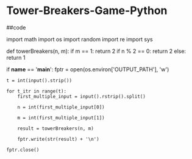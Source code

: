 # Tower-Breakers-Game-Python

##code

import math
import os
import random
import re
import sys

def towerBreakers(n, m):
    if m == 1:
        return 2
    if n % 2 == 0:
        return 2
    else:
        return 1


if __name__ == '__main__':
    fptr = open(os.environ['OUTPUT_PATH'], 'w')

    t = int(input().strip())

    for t_itr in range(t):
        first_multiple_input = input().rstrip().split()

        n = int(first_multiple_input[0])

        m = int(first_multiple_input[1])

        result = towerBreakers(n, m)

        fptr.write(str(result) + '\n')

    fptr.close()
